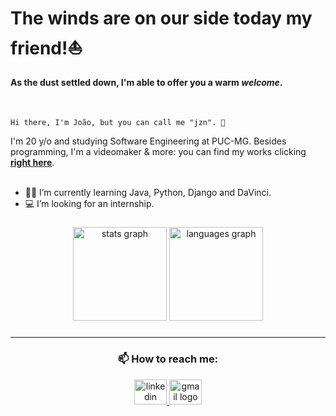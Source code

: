 # The winds are on our side today my friend!⛵️
#### As the dust settled down, I'm able to offer you a warm *welcome*.
<br/>

``
  Hi there, I'm João, but you can call me "jzn". 👋
``

I'm 20 y/o and studying Software Engineering at PUC-MG.
Besides programming, I'm a videomaker & more: you can find my works clicking [**right here**](https://beacons.ai/jzn).
<br><br/>
- 👨‍💻 I’m currently learning Java, Python, Django and DaVinci.
- 💻 I’m looking for an internship.

###

<div align="center">
  <img src="https://github-readme-stats.vercel.app/api?username=jvjzn&hide_title=false&hide_rank=false&show_icons=true&include_all_commits=true&count_private=true&disable_animations=false&theme=gotham&locale=en&hide_border=true&order=1" height="150" alt="stats graph"/>
  <img src="https://github-readme-stats.vercel.app/api/top-langs?username=jvjzn&locale=en&hide_title=false&layout=compact&card_width=320&langs_count=5&theme=gotham&hide_border=true&order=2" height="150" alt="languages graph"/>
</div>

###
---
<h3 align="center">📫 How to reach me:</h3>

<div align="center">
<a href="https://linkedin.com/in/jvbl">
  <img src="https://raw.githubusercontent.com/maurodesouza/profile-readme-generator/master/src/assets/icons/social/linkedin/default.svg" width="52" height="40" alt="linkedin logo"/>
</a>
<a href="mailto:jovoay@gmail.com">
  <img src="https://raw.githubusercontent.com/maurodesouza/profile-readme-generator/master/src/assets/icons/social/gmail/default.svg" width="52" height="40" alt="gmail logo"/>
</a>
</div>


<!--
👁️👄👁️
-->
